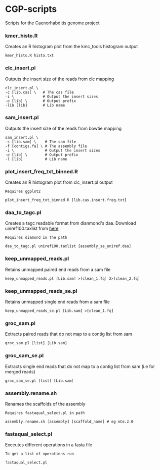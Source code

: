 # CGP-scripts

Scripts for the Caenorhabditis genome project

### kmer_histo.R
Creates an R histogram plot from the kmc_tools histogram output
```
kmer_histo.R histo.txt
```
### clc_insert.pl
Outputs the insert size of the reads from clc mapping
```
clc_insert.pl \
-c [lib.cas] \   # The cas file
-i \             # Output the insert sizes
-o [lib] \       # Output prefix
-lib [lib]       # Lib name
```
### sam_insert.pl
Outputs the insert size of the reads from bowtie mapping 
```
sam_insert.pl \
-s [lib.sam] \    # The sam file
-f [contigs.fa] \ # The assembly file
-i \              # Output the insert sizes
-o [lib] \        # Output prefix
-l [lib]          # Lib name
```
### plot_insert_freq_txt_binned.R
Creates an R histogram plot from clc_insert.pl output
```
Requires ggplot2

plot_insert_freq_txt_binned.R [lib.cas.insert.freq.txt]
```
### daa_to_tagc.pl
Creates a tagc readable format from dianmond's daa. Download uniref100.taxlist from [here](https://github.com/GDKO/uniref_taxlist)
```
Requires diamond in the path

daa_to_tagc.pl uniref100.taxlist [assembly_se_uniref.daa]
```
### keep_unmapped_reads.pl
Retains unmapped paired end reads from a sam file
```
keep_unmapped_reads.pl [Lib.sam] >[clean_1.fq] 2>[clean_2.fq]
```
### keep_unmapped_reads_se.pl
Retains unmapped single end reads from a sam file
```
keep_unmapped_reads_se.pl [Lib.sam] >[clean_1.fq]
```
### groc_sam.pl
Extracts paired reads that do not map to a contig list from sam
```
groc_sam.pl [list] [Lib.sam]
```
### groc_sam_se.pl
Extracts single end reads that do not map to a contig list from sam (i.e for merged reads)
```
groc_sam_se.pl [list] [Lib.sam]
```
### assembly.rename.sh
Renames the scaffolds of the assembly
```
Requires fastaqual_select.pl in path

assembly.rename.sh [assembly] [scaffold_name] # eg nCe.2.0
```
### fastaqual_select.pl
Executes different operations in a fasta file
```
To get a list of operations run

fastaqual_select.pl 
```
